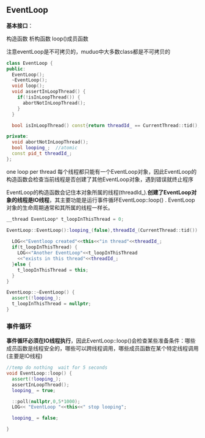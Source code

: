 ## EventLoop 

**基本接口**：

构造函数  析构函数   loop()成员函数

注意eventLoop是不可拷贝的，muduo中大多数class都是不可拷贝的

~~~C++
class EventLoop {
public:
  EventLoop();
  ~EventLoop();
  void loop();
  void assertInLoopThread() {
    if(!isInLoopThread()) {
      abortNotInLoopThread();
    }
  }

  bool isInLoopThread() const{return threadId_ == CurrentThread::tid();}

private:
  void abortNotInLoopThread();
  bool looping_;  //atomic
  const pid_t threadId_;
};

~~~



one loop per thread 每个线程都只能有一个EventLoop对象，因此EventLoop的构造函数会检查当前线程是否创建了其他EventLoop对象，遇到错误就终止程序

EventLoop的构造函数会记住本对象所属的线程(threadId_).**创建了EventLoop对象的线程是IO线程**，其主要功能是运行事件循环EventLoop::loop() . EventLoop对象的生命周期通常和其所属的线程一样长。



~~~C++
__thread EventLoop* t_loopInThisThread = 0;

EventLoop::EventLoop():looping_(false),threadId_(CurrentThread::tid()) {
  
  LOG<<"Eventloop created"<<this<<"in thread"<<threadId_;
  if(t_loopInThisThread) {
    LOG<<"Another EventLoop"<<t_loopInThisThread
    <<"exists in this thread"<<threadId_;
  }else {
    t_loopInThisThread = this;
  }
}

EventLoop::~EventLoop() {
  assert(!looping_);
  t_loopInThisThread = nullptr;
}

~~~



### 事件循环

**事件循环必须在IO线程执行**，因此EventLoop::loop()会检查某些准备条件：哪些成员函数是线程安全的，哪些可以跨线程调用，哪些成员函数在某个特定线程调用(主要是IO线程)

~~~C++
//temp do nothing  wait for 5 seconds
void EventLoop::loop() {
  assert(!looping_);
  assertInLoopThread();
  looping_ = true;

  ::poll(nullptr,0,5*1000);
  LOG<< "EventLoop "<<this<<" stop looping";

  looping_ = false;

}
~~~



